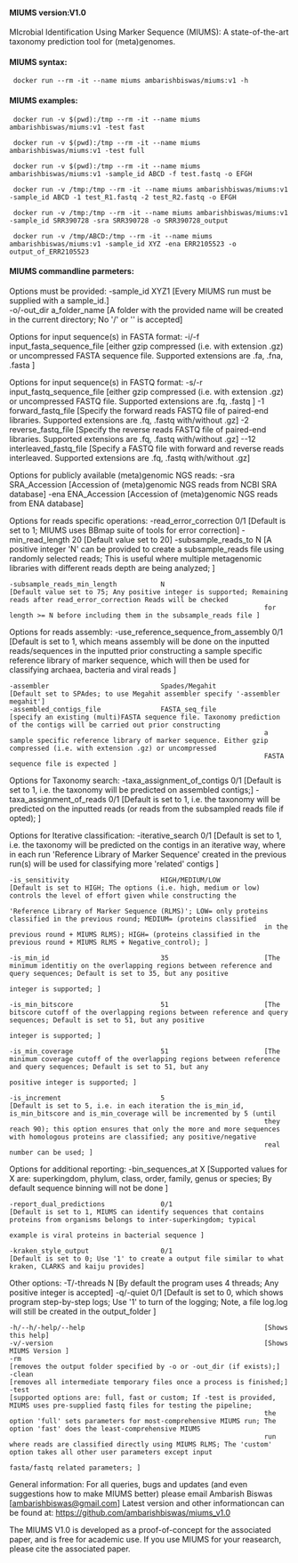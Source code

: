 #### MIUMS version:V1.0 
MIcrobial Identification Using Marker Sequence (MIUMS): A state-of-the-art taxonomy prediction tool for (meta)genomes.


#### MIUMS syntax:

     docker run --rm -it --name miums ambarishbiswas/miums:v1 -h

#### MIUMS examples:

     docker run -v $(pwd):/tmp --rm -it --name miums ambarishbiswas/miums:v1 -test fast

     docker run -v $(pwd):/tmp --rm -it --name miums ambarishbiswas/miums:v1 -test full

     docker run -v $(pwd):/tmp --rm -it --name miums ambarishbiswas/miums:v1 -sample_id ABCD -f test.fastq -o EFGH

     docker run -v /tmp:/tmp --rm -it --name miums ambarishbiswas/miums:v1 -sample_id ABCD -1 test_R1.fastq -2 test_R2.fastq -o EFGH

     docker run -v /tmp:/tmp --rm -it --name miums ambarishbiswas/miums:v1 -sample_id SRR390728 -sra SRR390728 -o SRR390728_output

     docker run -v /tmp/ABCD:/tmp --rm -it --name miums ambarishbiswas/miums:v1 -sample_id XYZ -ena ERR2105523 -o output_of_ERR2105523


#### MIUMS commandline parmeters:

  Options must be provided:
	-sample_id                            XYZ1                      [Every MIUMS run must be supplied with a sample_id.]  
 	-o/-out_dir                           a_folder_name             [A folder with the provided name will be created in the current directory; No '/' or '\' is accepted]

  Options for input sequence(s) in FASTA format:
 	-i/-f                                 input_fasta_sequence_file [either gzip compressed (i.e. with extension .gz) or uncompressed FASTA sequence file. Supported extensions are .fa, .fna, 
                                      	                          	.fasta ]



  Options for input sequence(s) in FASTQ format:
 	-s/-r                                 input_fastq_sequence_file [either gzip compressed (i.e. with extension .gz) or uncompressed FASTQ file. Supported extensions are .fq, .fastq ]
 	-1                                    forward_fastq_file        [Specify the forward reads FASTQ file of paired-end libraries. Supported extensions are .fq, .fastq with/without .gz]
 	-2                                    reverse_fastq_file        [Specify the reverse reads FASTQ file of paired-end libraries. Supported extensions are .fq, .fastq with/without .gz]
 	--12                                  interleaved_fastq_file    [Specify a FASTQ file with forward and reverse reads interleaved. Supported extensions are .fq, .fastq with/without .gz]


  Options for publicly available (meta)genomic NGS reads:
 	-sra                                  SRA_Accession             [Accession of (meta)genomic NGS reads from NCBI SRA database]
 	-ena                                  ENA_Accession             [Accession of (meta)genomic NGS reads from ENA database]


  Options for reads specific operations:
 	-read_error_correction                0/1                       [Default is set to 1; MIUMS uses BBmap suite of tools for error correction] 
 	-min_read_length                      20                        [Default value set to 20]
 	-subsample_reads_to                   N                         [A positive integer 'N' can be provided to create a subsample_reads file using randomly selected reads; This is useful where 
                                      	                          	multiple metagenomic libraries with different reads depth are being analyzed; ]

 	-subsample_reads_min_length           N                         [Default value set to 75; Any positive integer is supported; Remaining reads after read_error_correction Reads will be checked 
                                      	                          	for length >= N before including them in the subsample_reads file ]



  Options for reads assembly:
 	-use_reference_sequence_from_assembly 0/1                       [Default is set to 1, which means assembly will be done on the inputted reads/sequences in the inputted prior constructing 
                                      	                          	a sample specific reference library of marker sequence, which will then be used for classifying archaea, bacteria and viral 
                                      	                          	reads ]

 	-assembler                            Spades/Megahit            [Default set to SPAdes; to use Megahit assembler specify '-assembler megahit']
 	-assembled_contigs_file               FASTA_seq_file            [specify an existing (multi)FASTA sequence file. Taxonomy prediction of the contigs will be carried out prior constructing 
                                      	                          	a sample specific reference library of marker sequence. Either gzip compressed (i.e. with extension .gz) or uncompressed 
                                      	                          	FASTA sequence file is expected ]



  Options for Taxonomy search:
 	-taxa_assignment_of_contigs           0/1                       [Default is set to 1, i.e. the taxonomy will be predicted on assembled contigs;]
 	-taxa_assignment_of_reads             0/1                       [Default is set to 1, i.e. the taxonomy will be predicted on the inputted reads (or reads from the subsampled reads file if 
                                      	                          	opted); ]



  Options for Iterative classification:
 	-iterative_search                     0/1                       [Default is set to 1, i.e. the taxonomy will be predicted on the contigs in an iterative way, where in each run 'Reference 
                                      	                          	Library of Marker Sequence' created in the previous run(s) will be used for classifying more 'related' contigs ]

 	-is_sensitivity                       HIGH/MEDIUM/LOW           [Default is set to HIGH; The options (i.e. high, medium or low) controls the level of effort given while constructing the 
                                      	                          	'Reference Library of Marker Sequence (RLMS)'; LOW= only proteins classified in the previous round; MEDIUM= (proteins classified 
                                      	                          	in the previous round + MIUMS RLMS); HIGH= (proteins classified in the previous round + MIUMS RLMS + Negative_control); ]

 	-is_min_id                            35                        [The minimum identitiy on the overlapping regions between reference and query sequences; Default is set to 35, but any positive 
                                      	                          	integer is supported; ]

 	-is_min_bitscore                      51                        [The bitscore cutoff of the overlapping regions between reference and query sequences; Default is set to 51, but any positive 
                                      	                          	integer is supported; ]

 	-is_min_coverage                      51                        [The minimum coverage cutoff of the overlapping regions between reference and query sequences; Default is set to 51, but any 
                                      	                          	positive integer is supported; ]

 	-is_increment                         5                         [Default is set to 5, i.e. in each iteration the is_min_id, is_min_bitscore and is_min_coverage will be incremented by 5 (until 
                                      	                          	they reach 90); this option ensures that only the more and more sequences with homologous proteins are classified; any positive/negative 
                                      	                          	real number can be used; ]



  Options for additional reporting:
 	-bin_sequences_at                     X                         [Supported values for X are: superkingdom, phylum, class, order, family, genus or species; By default sequence binning will 
                                      	                          	not be done ]

 	-report_dual_predictions              0/1                       [Default is set to 1, MIUMS can identify sequences that contains proteins from organisms belongs to inter-superkingdom; typical 
                                      	                          	example is viral proteins in bacterial sequence ]

 	-kraken_style_output                  0/1                       [Default is set to 0; Use '1' to create a output file similar to what kraken, CLARKS and kaiju provides]


  Other options:
 	-T/-threads                           N                         [By default the program uses 4 threads; Any positive integer is accepted]
 	-q/-quiet                             0/1                       [Default is set to 0, which shows program step-by-step logs; Use '1' to turn of the logging; Note, a file log.log will still 
                                      	                          	be created in the output_folder ]

 	-h/--h/-help/--help                                             [Shows this help]
 	-v/-version                                                     [Shows MIUMS Version ]
 	-rm                                                             [removes the output folder specified by -o or -out_dir (if exists);]
 	-clean                                                          [removes all intermediate temporary files once a process is finished;]
 	-test                                                           [supported options are: full, fast or custom; If -test is provided, MIUMS uses pre-supplied fastq files for testing the pipeline; 
                                      	                          	the option 'full' sets parameters for most-comprehensive MIUMS run; The option 'fast' does the least-comprehensive MIUMS 
                                      	                          	run where reads are classified directly using MIUMS RLMS; The 'custom' option takes all other user parameters except input 
                                      	                          	fasta/fastq related parameters; ]



General information:
  For all queries, bugs and updates (and even suggestions how to make MIUMS better) please email Ambarish Biswas [ambarishbiswas@gmail.com]
  Latest version and other informationcan can be found at: https://github.com/ambarishbiswas/miums_v1.0

  The MIUMS V1.0 is developed as a proof-of-concept for the associated paper, and is free for academic use. If you use MIUMS for your reasearch, please cite the associated paper. 
